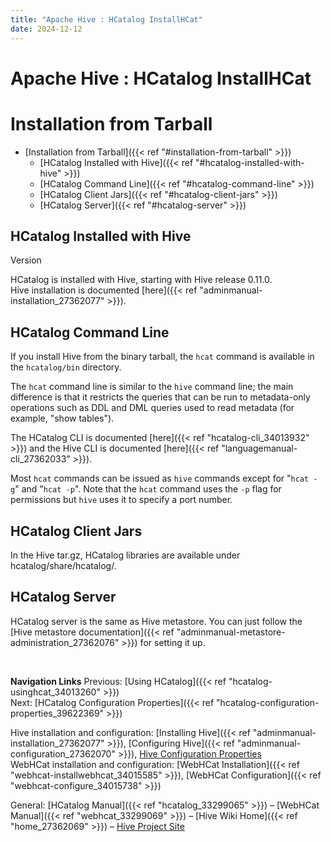 ```yaml
---
title: "Apache Hive : HCatalog InstallHCat"
date: 2024-12-12
---
```


# Apache Hive : HCatalog InstallHCat

# Installation from Tarball

* [Installation from Tarball]({{< ref "#installation-from-tarball" >}})
	+ [HCatalog Installed with Hive]({{< ref "#hcatalog-installed-with-hive" >}})
	+ [HCatalog Command Line]({{< ref "#hcatalog-command-line" >}})
	+ [HCatalog Client Jars]({{< ref "#hcatalog-client-jars" >}})
	+ [HCatalog Server]({{< ref "#hcatalog-server" >}})

## HCatalog Installed with Hive

Version

HCatalog is installed with Hive, starting with Hive release 0.11.0.  
 Hive installation is documented [here]({{< ref "adminmanual-installation_27362077" >}}).

## HCatalog Command Line

If you install Hive from the binary tarball, the `hcat` command is available in the `hcatalog/bin` directory.

The `hcat` command line is similar to the `hive` command line; the main difference is that it restricts the queries that can be run to metadata-only operations such as DDL and DML queries used to read metadata (for example, "show tables").

The HCatalog CLI is documented [here]({{< ref "hcatalog-cli_34013932" >}}) and the Hive CLI is documented [here]({{< ref "languagemanual-cli_27362033" >}}).

Most `hcat` commands can be issued as `hive` commands except for "`hcat -g`" and "`hcat -p`". Note that the `hcat` command uses the `-p` flag for permissions but `hive` uses it to specify a port number.

## HCatalog Client Jars

In the Hive tar.gz, HCatalog libraries are available under hcatalog/share/hcatalog/.

## HCatalog Server

HCatalog server is the same as Hive metastore. You can just follow the [Hive metastore documentation]({{< ref "adminmanual-metastore-administration_27362076" >}}) for setting it up.

 

**Navigation Links**
Previous: [Using HCatalog]({{< ref "hcatalog-usinghcat_34013260" >}})  
 Next: [HCatalog Configuration Properties]({{< ref "hcatalog-configuration-properties_39622369" >}})

Hive installation and configuration: [Installing Hive]({{< ref "adminmanual-installation_27362077" >}}), [Configuring Hive]({{< ref "adminmanual-configuration_27362070" >}}), [Hive Configuration Properties](https://cwiki.apache.org/confluence/display/Hive/Configuration+Properties)  
 WebHCat installation and configuration: [WebHCat Installation]({{< ref "webhcat-installwebhcat_34015585" >}}), [WebHCat Configuration]({{< ref "webhcat-configure_34015738" >}})

General: [HCatalog Manual]({{< ref "hcatalog_33299065" >}}) – [WebHCat Manual]({{< ref "webhcat_33299069" >}}) – [Hive Wiki Home]({{< ref "home_27362069" >}}) – [Hive Project Site](http://hive.apache.org/)

 

 

